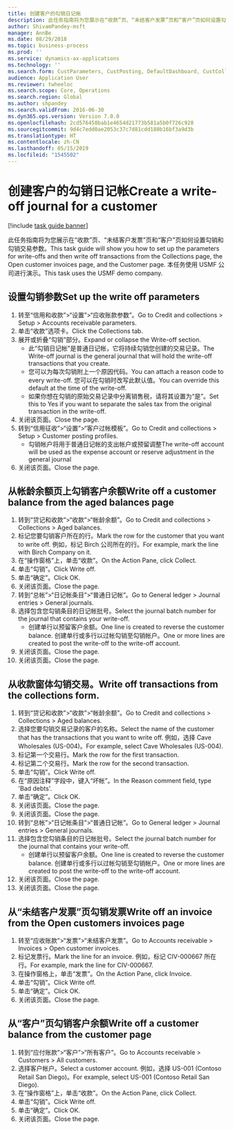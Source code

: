 ```yaml
---
title: 创建客户的勾销日记帐
description: 此任务指南将为您展示在“收款”页、“未结客户发票”页和“客户”页如何设置勾销和勾销交易参数。
author: ShivamPandey-msft
manager: AnnBe
ms.date: 08/29/2018
ms.topic: business-process
ms.prod: ''
ms.service: dynamics-ax-applications
ms.technology: ''
ms.search.form: CustParameters, CustPosting, DefaultDashboard, CustCollectionsPoolsListPage, CustWriteOff, LedgerJournalTable, LedgerJournalTransDaily, CustCollections, CustOpenInvoicesListPage, CustTable
audience: Application User
ms.reviewer: twheeloc
ms.search.scope: Core, Operations
ms.search.region: Global
ms.author: shpandey
ms.search.validFrom: 2016-06-30
ms.dyn365.ops.version: Version 7.0.0
ms.openlocfilehash: 2cd576458bab1e4654d21773b581a5b0f726c928
ms.sourcegitcommit: 9d4c7edd0ae2053c37c7d81cdd180b16bf3a9d3b
ms.translationtype: HT
ms.contentlocale: zh-CN
ms.lasthandoff: 05/15/2019
ms.locfileid: "1545502"
---
```

# <a name="create-a-write-off-journal-for-a-customer"></a><span data-ttu-id="01d8f-103">创建客户的勾销日记帐</span><span class="sxs-lookup"><span data-stu-id="01d8f-103">Create a write-off journal for a customer</span></span>

[!include [task guide banner](../../includes/task-guide-banner.md)]

<span data-ttu-id="01d8f-104">此任务指南将为您展示在“收款”页、“未结客户发票”页和“客户”页如何设置勾销和勾销交易参数。</span><span class="sxs-lookup"><span data-stu-id="01d8f-104">This task guide will show you how to set up the parameters for write-offs and then write off transactions from the Collections page, the Open customer invoices page, and the Customer page.</span></span> <span data-ttu-id="01d8f-105">本任务使用 USMF 公司进行演示。</span><span class="sxs-lookup"><span data-stu-id="01d8f-105">This task uses the USMF demo company.</span></span>


## <a name="set-up-the-write-off-parameters"></a><span data-ttu-id="01d8f-106">设置勾销参数</span><span class="sxs-lookup"><span data-stu-id="01d8f-106">Set up the write off parameters</span></span>
1. <span data-ttu-id="01d8f-107">转至“信用和收款”>“设置”>“应收账款参数”。</span><span class="sxs-lookup"><span data-stu-id="01d8f-107">Go to Credit and collections > Setup > Accounts receivable parameters.</span></span>
2. <span data-ttu-id="01d8f-108">单击“收款”选项卡。</span><span class="sxs-lookup"><span data-stu-id="01d8f-108">Click the Collections tab.</span></span>
3. <span data-ttu-id="01d8f-109">展开或折叠“勾销”部分。</span><span class="sxs-lookup"><span data-stu-id="01d8f-109">Expand or collapse the Write-off section.</span></span>
    * <span data-ttu-id="01d8f-110">此“勾销日记帐”是普通日记帐，它将持续勾销您创建的交易记录。</span><span class="sxs-lookup"><span data-stu-id="01d8f-110">The Write-off journal is the general journal that will hold the write-off transactions that you create.</span></span>  
    * <span data-ttu-id="01d8f-111">您可以为每次勾销附上一个原因代码。</span><span class="sxs-lookup"><span data-stu-id="01d8f-111">You can attach a reason code to every write-off.</span></span> <span data-ttu-id="01d8f-112">您可以在勾销时改写此默认值。</span><span class="sxs-lookup"><span data-stu-id="01d8f-112">You can override this default at the time of the write-off.</span></span>  
    * <span data-ttu-id="01d8f-113">如果你想在勾销的原始交易记录中分离销售税，请将其设置为“是”。</span><span class="sxs-lookup"><span data-stu-id="01d8f-113">Set this to Yes if you want to separate the sales tax from the original transaction in the write-off.</span></span>  
4. <span data-ttu-id="01d8f-114">关闭该页面。</span><span class="sxs-lookup"><span data-stu-id="01d8f-114">Close the page.</span></span>
5. <span data-ttu-id="01d8f-115">转到“信用征收”>“设置”>“客户过帐模板”。</span><span class="sxs-lookup"><span data-stu-id="01d8f-115">Go to Credit and collections > Setup > Customer posting profiles.</span></span>
    * <span data-ttu-id="01d8f-116">勾销帐户将用于普通日记帐的支出帐户或预留调整</span><span class="sxs-lookup"><span data-stu-id="01d8f-116">The write-off account will be used as the expense account or reserve adjustment in the general journal</span></span>   
6. <span data-ttu-id="01d8f-117">关闭该页面。</span><span class="sxs-lookup"><span data-stu-id="01d8f-117">Close the page.</span></span>

## <a name="write-off-a-customer-balance-from-the-aged-balances-page"></a><span data-ttu-id="01d8f-118">从帐龄余额页上勾销客户余额</span><span class="sxs-lookup"><span data-stu-id="01d8f-118">Write off a customer balance from the aged balances page</span></span>
1. <span data-ttu-id="01d8f-119">转到“贷记和收款”>“收款”>“帐龄余额”。</span><span class="sxs-lookup"><span data-stu-id="01d8f-119">Go to Credit and collections > Collections > Aged balances.</span></span>
2. <span data-ttu-id="01d8f-120">标记您要勾销客户所在的行。</span><span class="sxs-lookup"><span data-stu-id="01d8f-120">Mark the row for the customer that you want to write off.</span></span> <span data-ttu-id="01d8f-121">例如，标记 Birch 公司所在的行。</span><span class="sxs-lookup"><span data-stu-id="01d8f-121">For example, mark the line with Birch Company on it.</span></span>
3. <span data-ttu-id="01d8f-122">在“操作窗格”上，单击“收款”。</span><span class="sxs-lookup"><span data-stu-id="01d8f-122">On the Action Pane, click Collect.</span></span>
4. <span data-ttu-id="01d8f-123">单击“勾销”。</span><span class="sxs-lookup"><span data-stu-id="01d8f-123">Click Write off.</span></span>
5. <span data-ttu-id="01d8f-124">单击“确定”。</span><span class="sxs-lookup"><span data-stu-id="01d8f-124">Click OK.</span></span>
6. <span data-ttu-id="01d8f-125">关闭该页面。</span><span class="sxs-lookup"><span data-stu-id="01d8f-125">Close the page.</span></span>
7. <span data-ttu-id="01d8f-126">转到“总帐”>“日记帐条目”>“普通日记帐”。</span><span class="sxs-lookup"><span data-stu-id="01d8f-126">Go to General ledger > Journal entries > General journals.</span></span>
8. <span data-ttu-id="01d8f-127">选择包含您勾销条目的日记帐批号。</span><span class="sxs-lookup"><span data-stu-id="01d8f-127">Select the journal batch number for the journal that contains your write-off.</span></span>
    * <span data-ttu-id="01d8f-128">创建单行以预留客户余额。</span><span class="sxs-lookup"><span data-stu-id="01d8f-128">One line is created to reverse the customer balance.</span></span> <span data-ttu-id="01d8f-129">创建单行或多行以过帐勾销至勾销帐户。</span><span class="sxs-lookup"><span data-stu-id="01d8f-129">One or more lines are created to post the write-off to the write-off account.</span></span>  
9. <span data-ttu-id="01d8f-130">关闭该页面。</span><span class="sxs-lookup"><span data-stu-id="01d8f-130">Close the page.</span></span>
10. <span data-ttu-id="01d8f-131">关闭该页面。</span><span class="sxs-lookup"><span data-stu-id="01d8f-131">Close the page.</span></span>

## <a name="write-off-transactions-from-the-collections-form"></a><span data-ttu-id="01d8f-132">从收款窗体勾销交易。</span><span class="sxs-lookup"><span data-stu-id="01d8f-132">Write off transactions from the collections form.</span></span>
1. <span data-ttu-id="01d8f-133">转到“贷记和收款”>“收款”>“帐龄余额”。</span><span class="sxs-lookup"><span data-stu-id="01d8f-133">Go to Credit and collections > Collections > Aged balances.</span></span>
2. <span data-ttu-id="01d8f-134">选择您要勾销交易记录的客户的名称。</span><span class="sxs-lookup"><span data-stu-id="01d8f-134">Select the name of the customer that has the transactions that you want to write off.</span></span> <span data-ttu-id="01d8f-135">例如，选择 Cave Wholesales (US-004)。</span><span class="sxs-lookup"><span data-stu-id="01d8f-135">For example, select Cave Wholesales (US-004).</span></span>
3. <span data-ttu-id="01d8f-136">标记第一个交易行。</span><span class="sxs-lookup"><span data-stu-id="01d8f-136">Mark the row for the first transaction.</span></span>
4. <span data-ttu-id="01d8f-137">标记第二个交易行。</span><span class="sxs-lookup"><span data-stu-id="01d8f-137">Mark the row for the second transaction.</span></span>
5. <span data-ttu-id="01d8f-138">单击“勾销”。</span><span class="sxs-lookup"><span data-stu-id="01d8f-138">Click Write off.</span></span>
6. <span data-ttu-id="01d8f-139">在“原因注释”字段中，键入“坏帐”。</span><span class="sxs-lookup"><span data-stu-id="01d8f-139">In the Reason comment field, type 'Bad debts'.</span></span>
7. <span data-ttu-id="01d8f-140">单击“确定”。</span><span class="sxs-lookup"><span data-stu-id="01d8f-140">Click OK.</span></span>
8. <span data-ttu-id="01d8f-141">关闭该页面。</span><span class="sxs-lookup"><span data-stu-id="01d8f-141">Close the page.</span></span>
9. <span data-ttu-id="01d8f-142">关闭该页面。</span><span class="sxs-lookup"><span data-stu-id="01d8f-142">Close the page.</span></span>
10. <span data-ttu-id="01d8f-143">转到“总帐”>“日记帐条目”>“普通日记帐”。</span><span class="sxs-lookup"><span data-stu-id="01d8f-143">Go to General ledger > Journal entries > General journals.</span></span>
11. <span data-ttu-id="01d8f-144">选择包含您勾销条目的日记帐批号。</span><span class="sxs-lookup"><span data-stu-id="01d8f-144">Select the journal batch number for the journal that contains your write-off.</span></span>
    * <span data-ttu-id="01d8f-145">创建单行以预留客户余额。</span><span class="sxs-lookup"><span data-stu-id="01d8f-145">One line is created to reverse the customer balance.</span></span> <span data-ttu-id="01d8f-146">创建单行或多行以过帐勾销至勾销帐户。</span><span class="sxs-lookup"><span data-stu-id="01d8f-146">One or more lines are created to post the write-off to the write-off account.</span></span>  
12. <span data-ttu-id="01d8f-147">关闭该页面。</span><span class="sxs-lookup"><span data-stu-id="01d8f-147">Close the page.</span></span>
13. <span data-ttu-id="01d8f-148">关闭该页面。</span><span class="sxs-lookup"><span data-stu-id="01d8f-148">Close the page.</span></span>

## <a name="write-off-an-invoice-from-the-open-customers-invoices-page"></a><span data-ttu-id="01d8f-149">从“未结客户发票”页勾销发票</span><span class="sxs-lookup"><span data-stu-id="01d8f-149">Write off an invoice from the Open customers invoices page</span></span>
1. <span data-ttu-id="01d8f-150">转至“应收账款”>“发票”>“未结客户发票”。</span><span class="sxs-lookup"><span data-stu-id="01d8f-150">Go to Accounts receivable > Invoices > Open customer invoices.</span></span>
2. <span data-ttu-id="01d8f-151">标记发票行。</span><span class="sxs-lookup"><span data-stu-id="01d8f-151">Mark the line for an invoice.</span></span> <span data-ttu-id="01d8f-152">例如，标记 CIV-000667 所在行。</span><span class="sxs-lookup"><span data-stu-id="01d8f-152">For example, mark the line for CIV-000667.</span></span>
3. <span data-ttu-id="01d8f-153">在操作窗格上，单击“发票”。</span><span class="sxs-lookup"><span data-stu-id="01d8f-153">On the Action Pane, click Invoice.</span></span>
4. <span data-ttu-id="01d8f-154">单击“勾销”。</span><span class="sxs-lookup"><span data-stu-id="01d8f-154">Click Write off.</span></span>
5. <span data-ttu-id="01d8f-155">单击“确定”。</span><span class="sxs-lookup"><span data-stu-id="01d8f-155">Click OK.</span></span>
6. <span data-ttu-id="01d8f-156">关闭该页面。</span><span class="sxs-lookup"><span data-stu-id="01d8f-156">Close the page.</span></span>

## <a name="write-off-a-customer-balance-from-the-customer-page"></a><span data-ttu-id="01d8f-157">从“客户”页勾销客户余额</span><span class="sxs-lookup"><span data-stu-id="01d8f-157">Write off a customer balance from the customer page</span></span>
1. <span data-ttu-id="01d8f-158">转到“应付账款”>“客户”>“所有客户”。</span><span class="sxs-lookup"><span data-stu-id="01d8f-158">Go to Accounts receivable > Customers > All customers.</span></span>
2. <span data-ttu-id="01d8f-159">选择客户帐户。</span><span class="sxs-lookup"><span data-stu-id="01d8f-159">Select a customer account.</span></span> <span data-ttu-id="01d8f-160">例如，选择 US-001 (Contoso Retail San Diego)。</span><span class="sxs-lookup"><span data-stu-id="01d8f-160">For example, select US-001 (Contoso Retail San Diego).</span></span>
3. <span data-ttu-id="01d8f-161">在“操作窗格”上，单击“收款”。</span><span class="sxs-lookup"><span data-stu-id="01d8f-161">On the Action Pane, click Collect.</span></span>
4. <span data-ttu-id="01d8f-162">单击“勾销”。</span><span class="sxs-lookup"><span data-stu-id="01d8f-162">Click Write off.</span></span>
5. <span data-ttu-id="01d8f-163">单击“确定”。</span><span class="sxs-lookup"><span data-stu-id="01d8f-163">Click OK.</span></span>
6. <span data-ttu-id="01d8f-164">关闭该页面。</span><span class="sxs-lookup"><span data-stu-id="01d8f-164">Close the page.</span></span>

